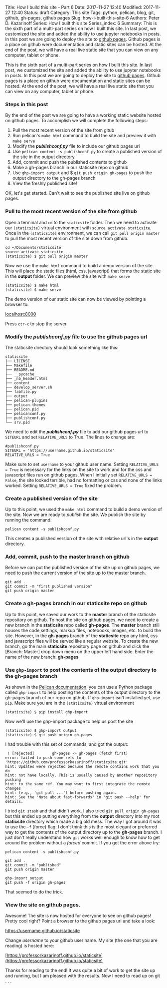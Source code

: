 Title: How I build this site - Part 6
Date: 2017-11-27 12:40
Modified: 2017-11-27 12:40
Status: draft
Category: This site
Tags: python, pelican, blog, git, github, gh-pages, github pages
Slug: how-i-built-this-site-6
Authors: Peter D. Kazarinoff
Series: How I built this site
Series_index: 6
Summary: This is the sixth part of a multi-part series on how I built this site. In last post, we customized the site and added the ability to use jupyter notebooks in posts.  In this post we are going to deploy the site to [github pages](https://pages.github.com/). Github pages is a place on github were documentation and static sites can be hosted. At the end of the post, we will have a real live static site that you can view on any computer, tablet or phone.

This is the sixth part of a multi-part series on how I built this site. In last post, we customized the site and added the ability to use jupyter notebooks in posts.  In this post we are going to deploy the site to [github pages](https://pages.github.com/). Github pages is a place on github were documentation and static sites can be hosted. At the end of the post, we will have a real live static site that you can view on any computer, tablet or phone.

### Steps in this post

By the end of the post we are going to have a working static website hosted on github pages. To accomplish we will complete the following steps:

1. Pull the most recent version of the site from gitub
2. Run pelican's ```make html``` command to build the site and preview it with ```make serve```
3. Modify the **_publishconf.py_** file to include our github pages url
4. Use ```pelican content -s publishconf.py``` to create a published version of the site in the output directory
5. Add, commit and push the published contents to github
6. Make a gh-pages branch in our staticsite repo on github
7. Use ```ghp-import output``` and
$ ```git push origin gh-pages``` to push the output directory to the gh-pages branch
8. View the freshly published site! 


OK, let's get started. Can't wait to see the published site live on github pages.


### Pull to the most recent version of the site from github

Open a terminal and ```cd``` to the ```staticsite``` folder. Then we need to activate our ```(staticsite)``` virtual environment with ```source activate staticsite```. Once in the ```(staticsite)``` environment, we can call ```git pull origin master``` to pull the most recent version of the site down from github.

```
cd ~/Documents/staticsite
source activate staticsite
(staticsite) $ git pull origin master
```

Now we use the ```make html``` command to build a demo version of the site. This will place the static files (html, css, javascript) that forms the static site in the **output** folder.  We can preview the site with ```make serve```

```
(staticsite) $ make html
(staticsite) $ make serve
```

The demo version of our static site can now be viewed by pointing a browser to:

[localhost:8000](localhost:8000)

Press ```ctr-c``` to stop the server.

### Modify the **_publishconf.py_** file to use the github pages url

The staticsite directory should look something like this:
```
staticsite
├── LICENSE
├── Makefile
├── README.md
├── __pycache__
├── _nb_header.html
├── content
├── develop_server.sh
├── fabfile.py
├── output
├── pelican-plugins
├── pelican-themes
├── pelican.pid
├── pelicanconf.py
├── publishconf.py
└── srv.pid
```
 
We need to edit the **_publishconf.py_** file to add our github pages url to ```SITEURL``` and set ```RELATIVE_URLS``` to True. The lines to change are:

```
#publishconf.py
SITEURL = 'https://username.github.io/staticsite'
RELATIVE_URLS = True
```

Make sure to set ```username``` to your github user name. Setting ```RELATIVE_URLS = True``` is necessary for the links on the site to work and for the css and javascript files run on github pages. When I initially set ```RELATIVE_URLS = False```, the site looked terrible, had no formatting or css and none of the links worked. Setting ```RELATIVE_URLS = True``` fixed the problem.

### Create a published version of the site

Up to this point, we used the ```make html``` command to build a demo version of the site. Now we are ready to _publish_ the site. We publish the site by running the command:

```
pelican content -s publishconf.py
```

This creates a published version of the site with relative url's in the **output** directory. 

### Add, commit, push to the master branch on github

Before we can put the published version of the site up on github pages, we need to push the current version of the site up to the master branch.

```
git add .
git commit -m "first published version"
git push origin master
```

### Create a **gh-pages** branch in our staticsite repo on github

Up to this point, we saved our work to the **master** branch of the staticsite repository on github. To host the site on github pages, we need to create a new branch in the **staticsite** repo called **gh-pages**. The **master** branch still houses the code,settings, markup files, notebooks, images, etc. to build the site. However, in the **gh-pages** branch of the **staticsite** repo any html, css and javascript files  will be served like a regular website. To create the new branch, go the main **staticsite** repository page on github and click the [Branch: Master] drop down menu on the upper left hand side. Enter the name of the new branch: **gh-pages**

### Use ```ghp-import``` to post the contents of the **output** directory to the **gh-pages** branch

As shown in the [Pelican documentation](http://docs.getpelican.com/en/stable/tips.html), you can use a Python package called ```ghp-import``` to help posting the contents of the output directory to the gh-pages branch of our repo on github. If ```ghp-import``` isn't installed yet, use ```pip```. Make sure you are in the ```(staticsite)``` virtual environment

```
(staticsite) $ pip install ghp-import
```

Now we'll use the ghp-import package to help us post the site

```
(staticsite) $ ghp-import output
(staticsite) $ git push origin gh-pages
```

I had trouble with this set of commands, and got the output:

```
 ! [rejected]        gh-pages -> gh-pages (fetch first)
error: failed to push some refs to 'https://github.com/professorkazarinoff/staticsite.git'
hint: Updates were rejected because the remote contains work that you do
hint: not have locally. This is usually caused by another repository pushing
hint: to the same ref. You may want to first integrate the remote changes
hint: (e.g., 'git pull ...') before pushing again.
hint: See the 'Note about fast-forwards' in 'git push --help' for details.
```

I tried ```git stash``` and that didn't work.  I also tried ```git pull origin gh-pages``` but this ended up putting everything from the **output** directory into my root **staticsite** directory which made a big old mess. The way I got around it was to use the ```-f``` (force) flag. I don't think this is the most elegant or preferred way to get the contents of the output directory up to the **gh-pages** branch. I just don't really understand how ```git``` works well enough to know how to get around the problem without a _forced_ commit. If you get the error above try:

```
pelican content -s publishconf.py

git add .
git commit -m "published"
git push origin master

ghp-import output
git push -f origin gh-pages
```
That seemed to do the trick.

### View the site on github pages.

Awesome! The site is now hosted for everyone to see on github pages! Pretty cool right? Point a browser to the github pages url and take a look:

https://username.github.io/staticsite

Change _username_ to your github user name. My site (the one that you are reading) is hosted here: 

[https://professorkazarinoff.github.io/staticsite](https://professorkazarinoff.github.io/staticsite)

Thanks for reading to the end! It was quite a bit of work to get the site up and running, but I am pleased with the results. Now I need to read up on git . . . 